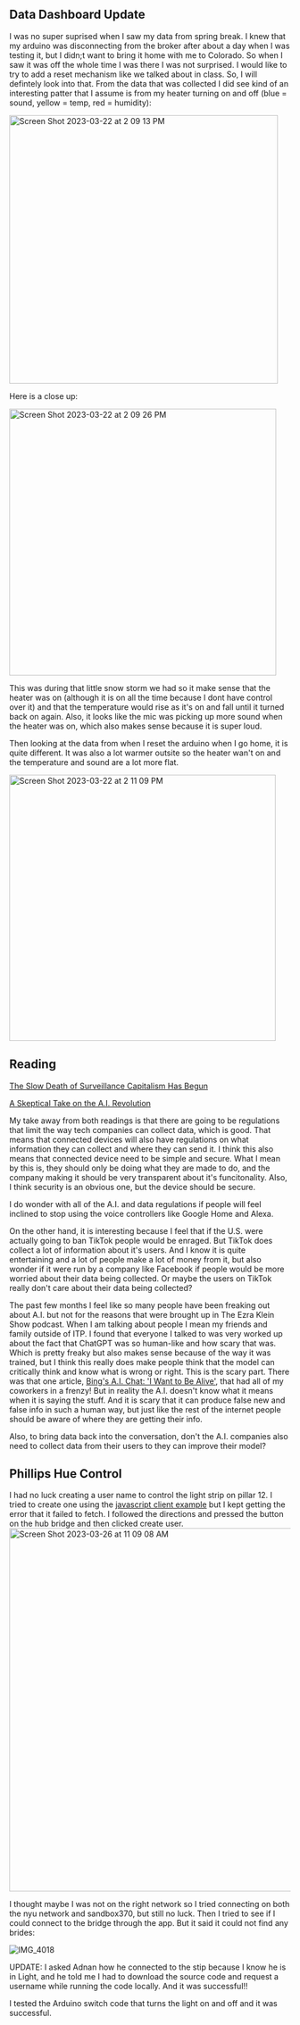 ## Data Dashboard Update

I was no super suprised when I saw my data from spring break. I knew that my arduino was disconnecting from the broker after about a day when I was testing it, but I didn;t want to bring it home with me to Colorado. So when I saw it was off the whole time I was there I was not surprised. I would like to try to add a reset mechanism like we talked about in class. So, I will defintely look into that. From the data that was collected I did see kind of an interesting patter that I assume is from my heater turning on and off (blue = sound, yellow = temp, red = humidity):

<img width="481" alt="Screen Shot 2023-03-22 at 2 09 13 PM" src="https://user-images.githubusercontent.com/76453899/227243729-26a1240c-030c-435e-8423-645d1f8427b9.png">

Here is a close up:

<img width="478" alt="Screen Shot 2023-03-22 at 2 09 26 PM" src="https://user-images.githubusercontent.com/76453899/227243891-2452a22d-3505-4832-8dd7-34cd5969a52d.png">

This was during that little snow storm we had so it make sense that the heater was on (although it is on all the time because I dont have control over it) and that the temperature would rise as it's on and fall until it turned back on again. Also, it looks like the mic was picking up more sound when the heater was on, which also makes sense because it is super loud. 

Then looking at the data from when I reset the arduino when I go home, it is quite different. It was also a lot warmer outsite so the heater wan't on and the temperature and sound are a lot more flat.

<img width="477" alt="Screen Shot 2023-03-22 at 2 11 09 PM" src="https://user-images.githubusercontent.com/76453899/227245241-074990f3-9922-416e-a05f-2fb0dcdccd3c.png">



## Reading

[The Slow Death of Surveillance Capitalism Has Begun](https://www.wired.com/story/meta-surveillance-capitalism/)

[A Skeptical Take on the A.I. Revolution](https://www.nytimes.com/2023/01/06/opinion/ezra-klein-podcast-gary-marcus.html)

My take away from both readings is that there are going to be regulations that limit the way tech companies can collect data, which is good. That means that connected devices will also have regulations on what information they can collect and where they can send it. I think this also means that connected device need to be simple and secure. What I mean by this is, they should only be doing what they are made to do, and the company making it should be very transparent about it's funcitonality. Also, I think security is an obvious one, but the device should be secure. 

I do wonder with all of the A.I. and data regulations if people will feel inclined to stop using the voice controllers like Google Home and Alexa.

On the other hand, it is interesting because I feel that if the U.S. were actually going to ban TikTok people would be enraged. But TikTok does collect a lot of information about it's users. And I know it is quite entertaining and a lot of people make a lot of money from it, but also wonder if it were run by a company like Facebook if people would be more worried about their data being collected. Or maybe the users on TikTok really don't care about their data being collected?

The past few months I feel like so many people have been freaking out about A.I. but not for the reasons that were brought up in The Ezra Klein Show podcast. When I am talking about people I mean my friends and family outside of ITP. I found that everyone I talked to was very worked up about the fact that ChatGPT was so human-like and how scary that was. Which is pretty freaky but also makes sense because of the way it was trained, but I think this really does make people think that the model can critically think and know what is wrong or right. This is the scary part. There was that one article, [Bing's A.I. Chat: 'I Want to Be Alive'](https://www.nytimes.com/2023/02/16/technology/bing-chatbot-transcript.html), that had all of my coworkers in a frenzy! But in reality the A.I. doesn't know what it means when it is saying the stuff. And it is scary that it can produce false new and false info in such a human way, but just like the rest of the internet people should be aware of where they are getting their info.

Also, to bring data back into the conversation, don't the A.I. companies also need to collect data from their users to they can improve their model?

## Phillips Hue Control

I had no luck creating a user name to control the light strip on pillar 12. I tried to create one using the [javascript client example](https://tigoe.github.io/hue-control/client-example-js/) but I kept getting the error that it failed to fetch. I followed the directions and pressed the button on the hub bridge and then clicked create user.
<img width="651" alt="Screen Shot 2023-03-26 at 11 09 08 AM" src="https://user-images.githubusercontent.com/76453899/227785635-37342c51-1154-4a43-9f6f-018a969680b6.png">

I thought maybe I was not on the right network so I tried connecting on both the nyu network and sandbox370, but still no luck. Then I tried to see if I could connect to the bridge through the app. But it said it could not find any brides:

![IMG_4018](https://user-images.githubusercontent.com/76453899/227785757-20b17616-dfef-48c9-b7fa-312cdcc33465.PNG)


UPDATE:
I asked Adnan how he connected to the stip because I know he is in Light, and he told me I had to download the source code and request a username while running the code locally. And it was successful!!

I tested the Arduino switch code that turns the light on and off and it was successful. 
